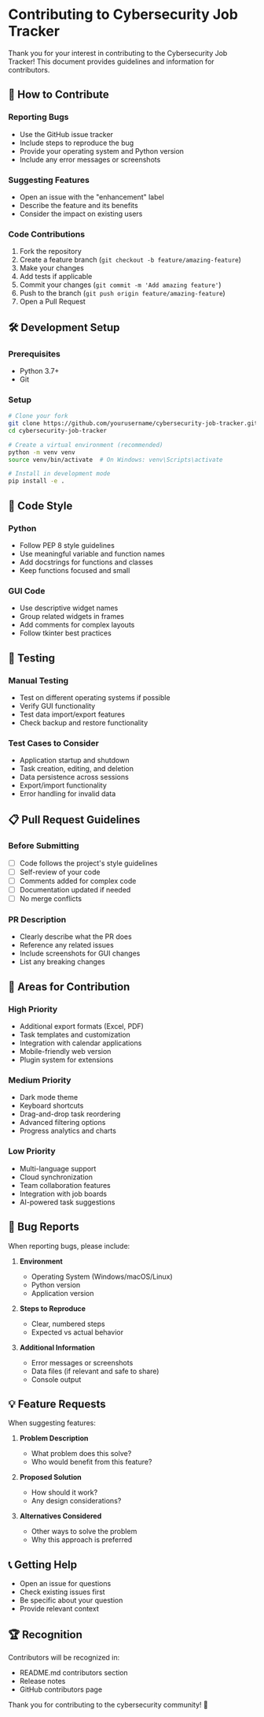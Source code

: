 # Contributing to Cybersecurity Job Tracker

Thank you for your interest in contributing to the Cybersecurity Job Tracker! This document provides guidelines and information for contributors.

## 🤝 How to Contribute

### Reporting Bugs
- Use the GitHub issue tracker
- Include steps to reproduce the bug
- Provide your operating system and Python version
- Include any error messages or screenshots

### Suggesting Features
- Open an issue with the "enhancement" label
- Describe the feature and its benefits
- Consider the impact on existing users

### Code Contributions
1. Fork the repository
2. Create a feature branch (`git checkout -b feature/amazing-feature`)
3. Make your changes
4. Add tests if applicable
5. Commit your changes (`git commit -m 'Add amazing feature'`)
6. Push to the branch (`git push origin feature/amazing-feature`)
7. Open a Pull Request

## 🛠️ Development Setup

### Prerequisites
- Python 3.7+
- Git

### Setup
```bash
# Clone your fork
git clone https://github.com/yourusername/cybersecurity-job-tracker.git
cd cybersecurity-job-tracker

# Create a virtual environment (recommended)
python -m venv venv
source venv/bin/activate  # On Windows: venv\Scripts\activate

# Install in development mode
pip install -e .
```

## 📝 Code Style

### Python
- Follow PEP 8 style guidelines
- Use meaningful variable and function names
- Add docstrings for functions and classes
- Keep functions focused and small

### GUI Code
- Use descriptive widget names
- Group related widgets in frames
- Add comments for complex layouts
- Follow tkinter best practices

## 🧪 Testing

### Manual Testing
- Test on different operating systems if possible
- Verify GUI functionality
- Test data import/export features
- Check backup and restore functionality

### Test Cases to Consider
- Application startup and shutdown
- Task creation, editing, and deletion
- Data persistence across sessions
- Export/import functionality
- Error handling for invalid data

## 📋 Pull Request Guidelines

### Before Submitting
- [ ] Code follows the project's style guidelines
- [ ] Self-review of your code
- [ ] Comments added for complex code
- [ ] Documentation updated if needed
- [ ] No merge conflicts

### PR Description
- Clearly describe what the PR does
- Reference any related issues
- Include screenshots for GUI changes
- List any breaking changes

## 🎯 Areas for Contribution

### High Priority
- Additional export formats (Excel, PDF)
- Task templates and customization
- Integration with calendar applications
- Mobile-friendly web version
- Plugin system for extensions

### Medium Priority
- Dark mode theme
- Keyboard shortcuts
- Drag-and-drop task reordering
- Advanced filtering options
- Progress analytics and charts

### Low Priority
- Multi-language support
- Cloud synchronization
- Team collaboration features
- Integration with job boards
- AI-powered task suggestions

## 🐛 Bug Reports

When reporting bugs, please include:

1. **Environment**
   - Operating System (Windows/macOS/Linux)
   - Python version
   - Application version

2. **Steps to Reproduce**
   - Clear, numbered steps
   - Expected vs actual behavior

3. **Additional Information**
   - Error messages or screenshots
   - Data files (if relevant and safe to share)
   - Console output

## 💡 Feature Requests

When suggesting features:

1. **Problem Description**
   - What problem does this solve?
   - Who would benefit from this feature?

2. **Proposed Solution**
   - How should it work?
   - Any design considerations?

3. **Alternatives Considered**
   - Other ways to solve the problem
   - Why this approach is preferred

## 📞 Getting Help

- Open an issue for questions
- Check existing issues first
- Be specific about your question
- Provide relevant context

## 🏆 Recognition

Contributors will be recognized in:
- README.md contributors section
- Release notes
- GitHub contributors page

Thank you for contributing to the cybersecurity community! 🚀
